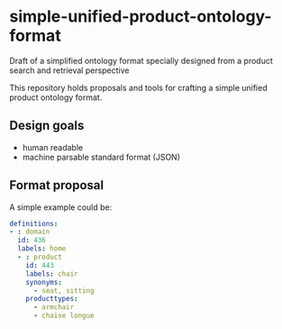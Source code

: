 # simple-unified-product-ontology-format
Draft of a simplified ontology format specially designed from a product search and retrieval perspective

This repository holds proposals and tools for crafting a simple unified product ontology format.


## Design goals

- human readable
- machine parsable standard format (JSON)


## Format proposal

A simple example could be:

```yaml
definitions:
- : domain 
  id: 436 
  labels: home
  - : product
    id: 443
    labels: chair
    synonyms:
      - seat, sitting
    producttypes:
      - armchair
      - chaise longue    
``` 
